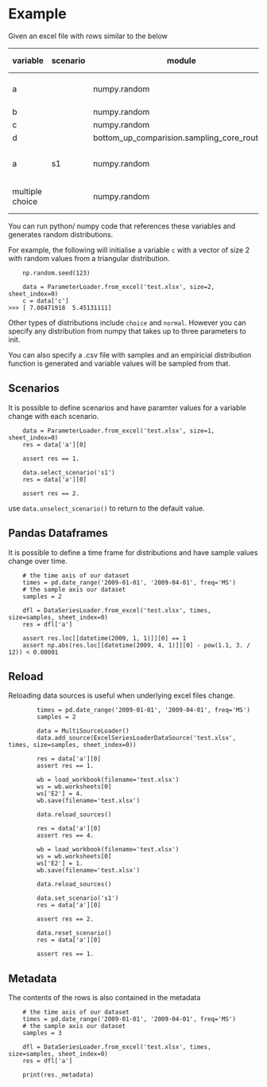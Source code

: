 # Example
Given an excel file with rows similar to the below

| variable        | scenario | module                                      | distribution | param 1          | param 2 | param 3 | unit | start date | end date   | CAGR | ref date   | label      | comment | source |
|-----------------|----------|---------------------------------------------|--------------|------------------|---------|---------|------|------------|------------|------|------------|------------|---------|--------|
| a               |          | numpy.random                                | choice       | 1                |         |         | kg   | 01/01/2009 | 01/04/2009 | 0.10 | 01/01/2009 | test var 1 |         |        |
| b               |          | numpy.random                                | uniform      | 2                | 4       |         | -    |            |            |      |            | label      |         |        |
| c               |          | numpy.random                                | triangular   | 3                | 6       | 10      | -    |            |            |      |            | label      |         |        |
| d               |          | bottom_up_comparision.sampling_core_routers | Distribution | core_routers.csv |         |         | J/Gb |            |            |      |            | label      |         |        |
|                 |          |                                             |              |                  |         |         |      |            |            |      |            |            |         |        |
| a               | s1       | numpy.random                                | choice       | 2                |         |         |      |            |            |      |            | test var 1 |         |        |
| multiple choice |          | numpy.random                                | choice       | 1,2,3            |         |         | kg   | 01/01/2007 | 01/01/2009 |      |            | test var 1 |         |        |


You can run python/ numpy code that references these variables and generates random distributions.

For example, the following will initialise a variable `c` with a vector of size 2 with random values
 from a triangular distribution.

```
    np.random.seed(123)
    
    data = ParameterLoader.from_excel('test.xlsx', size=2, sheet_index=0)
    c = data['c']
>>> [ 7.08471918  5.45131111]
```

Other types of distributions include `choice` and `normal`. However you can specify any distribution from
numpy that takes up to three parameters to init.

You can also specify a .csv file with samples and an empiricial distribution function is generated
and variable values will be sampled from that.

## Scenarios
It is possible to define scenarios and have paramter values for  a variable change with each scenario.

```
    data = ParameterLoader.from_excel('test.xlsx', size=1, sheet_index=0)
    res = data['a'][0]
    
    assert res == 1.
    
    data.select_scenario('s1')
    res = data['a'][0]
    
    assert res == 2.
```

use `data.unselect_scenario()` to return to the default value.

## Pandas Dataframes

It is possible to define a time frame for distributions and have sample values change over time.
 
```
    # the time axis of our dataset
    times = pd.date_range('2009-01-01', '2009-04-01', freq='MS')
    # the sample axis our dataset
    samples = 2

    dfl = DataSeriesLoader.from_excel('test.xlsx', times, size=samples, sheet_index=0)
    res = dfl['a']

    assert res.loc[[datetime(2009, 1, 1)]][0] == 1
    assert np.abs(res.loc[[datetime(2009, 4, 1)]][0] - pow(1.1, 3. / 12)) < 0.00001
```

## Reload
Reloading data sources is useful when underlying excel files change. 
```
        times = pd.date_range('2009-01-01', '2009-04-01', freq='MS')        
        samples = 2

        data = MultiSourceLoader()
        data.add_source(ExcelSeriesLoaderDataSource('test.xlsx', times, size=samples, sheet_index=0))

        res = data['a'][0]
        assert res == 1.

        wb = load_workbook(filename='test.xlsx')
        ws = wb.worksheets[0]
        ws['E2'] = 4.
        wb.save(filename='test.xlsx')

        data.reload_sources()

        res = data['a'][0]
        assert res == 4.

        wb = load_workbook(filename='test.xlsx')
        ws = wb.worksheets[0]
        ws['E2'] = 1.
        wb.save(filename='test.xlsx')

        data.reload_sources()

        data.set_scenario('s1')
        res = data['a'][0]

        assert res == 2.

        data.reset_scenario()
        res = data['a'][0]

        assert res == 1.
```

## Metadata
The contents of the rows is also contained in the metadata
```
    # the time axis of our dataset
    times = pd.date_range('2009-01-01', '2009-04-01', freq='MS')
    # the sample axis our dataset
    samples = 3
    
    dfl = DataSeriesLoader.from_excel('test.xlsx', times, size=samples, sheet_index=0)
    res = dfl['a']
    
    print(res._metadata)
```

